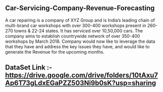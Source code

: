## Car-Servicing-Company-Revenue-Forecasting

A car repairing is a company of XYZ Group and is India’s leading chain of multi-brand car workshops with over 300-400 workshops
present in 260-270 towns & 22-24 states. It has serviced over 10,50,000 cars. The company aims to establish countrywide network
of over 350-400 workshops by March 2018. Company would now like to leverage the data that they have and address the key issues 
they have, and would like to generate the Revenue for the upcoming months. 

## DataSet Link :- https://drive.google.com/drive/folders/10tAxu7Ap6T73gLdxEGaPZZ503Ni9b0sK?usp=sharing

